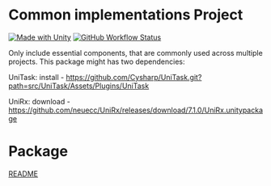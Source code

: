# Common implementations Project
[![Made with Unity](https://img.shields.io/badge/Made%20with-Unity-57b9d3.svg?style=flat&logo=unity)](https://unity3d.com)
[![GitHub Workflow Status](https://img.shields.io/github/actions/workflow/status/martin-obert/unity-plugins-common/publish-package.yml?label=UPM%20deployment)](http://upm.obert.cz/)

Only include essential components, that are commonly used across multiple projects. 
This package might has two dependencies:

UniTask:
install - https://github.com/Cysharp/UniTask.git?path=src/UniTask/Assets/Plugins/UniTask

UniRx:
download - https://github.com/neuecc/UniRx/releases/download/7.1.0/UniRx.unitypackage



# Package

[README](https://github.com/martin-obert/unity-plugins-common?path=/Assets/Scripts/Readme.md)
